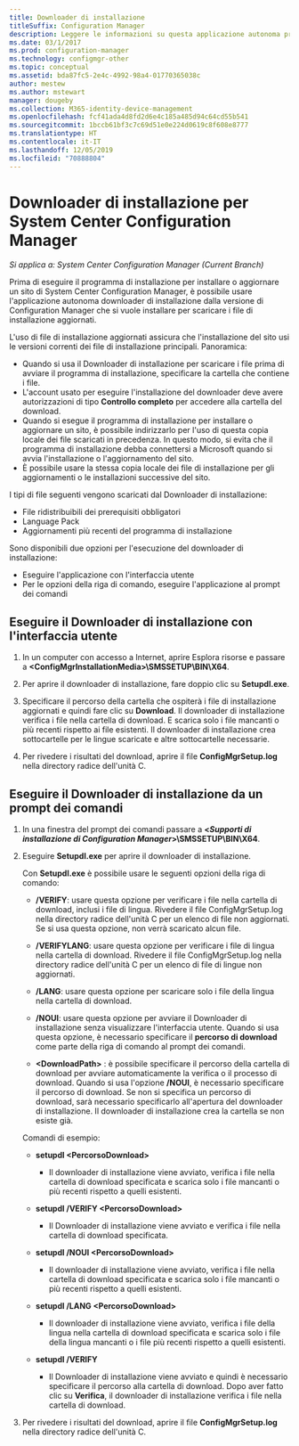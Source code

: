 ```yaml
---
title: Downloader di installazione
titleSuffix: Configuration Manager
description: Leggere le informazioni su questa applicazione autonoma progettata per assicurare che l'installazione del sito usi le versioni correnti dei file di installazione principali.
ms.date: 03/1/2017
ms.prod: configuration-manager
ms.technology: configmgr-other
ms.topic: conceptual
ms.assetid: bda87fc5-2e4c-4992-98a4-01770365038c
author: mestew
ms.author: mstewart
manager: dougeby
ms.collection: M365-identity-device-management
ms.openlocfilehash: fcf41ada4d8fd2d6e4c185a485d94c64cd55b541
ms.sourcegitcommit: 1bccb61bf3c7c69d51e0e224d0619c8f608e8777
ms.translationtype: HT
ms.contentlocale: it-IT
ms.lasthandoff: 12/05/2019
ms.locfileid: "70888804"
---
```

# <a name="setup-downloader-for-system-center-configuration-manager"></a>Downloader di installazione per System Center Configuration Manager

*Si applica a: System Center Configuration Manager (Current Branch)*

Prima di eseguire il programma di installazione per installare o aggiornare un sito di System Center Configuration Manager, è possibile usare l'applicazione autonoma downloader di installazione dalla versione di Configuration Manager che si vuole installare per scaricare i file di installazione aggiornati.  

L'uso di file di installazione aggiornati assicura che l'installazione del sito usi le versioni correnti dei file di installazione principali. Panoramica:   
-   Quando si usa il Downloader di installazione per scaricare i file prima di avviare il programma di installazione, specificare la cartella che contiene i file.  
-   L'account usato per eseguire l'installazione del downloader deve avere autorizzazioni di tipo **Controllo completo** per accedere alla cartella del download.  
-   Quando si esegue il programma di installazione per installare o aggiornare un sito, è possibile indirizzarlo per l'uso di questa copia locale dei file scaricati in precedenza. In questo modo, si evita che il programma di installazione debba connettersi a Microsoft quando si avvia l'installazione o l'aggiornamento del sito.  
-   È possibile usare la stessa copia locale dei file di installazione per gli aggiornamenti o le installazioni successive del sito.  

I tipi di file seguenti vengono scaricati dal Downloader di installazione:  
-   File ridistribuibili dei prerequisiti obbligatori  
-   Language Pack  
-   Aggiornamenti più recenti del programma di installazione  

Sono disponibili due opzioni per l'esecuzione del downloader di installazione:
- Eseguire l'applicazione con l'interfaccia utente
- Per le opzioni della riga di comando, eseguire l'applicazione al prompt dei comandi


## <a name="run-setup-downloader-with-the-user-interface"></a>Eseguire il Downloader di installazione con l'interfaccia utente  

1.  In un computer con accesso a Internet, aprire Esplora risorse e passare a **&lt;ConfigMgrInstallationMedia\>\SMSSETUP\BIN\X64**.  

2.  Per aprire il downloader di installazione, fare doppio clic su **Setupdl.exe**.   

3. Specificare il percorso della cartella che ospiterà i file di installazione aggiornati e quindi fare clic su **Download**. Il downloader di installazione verifica i file nella cartella di download. E scarica solo i file mancanti o più recenti rispetto ai file esistenti. Il downloader di installazione crea sottocartelle per le lingue scaricate e altre sottocartelle necessarie.  

4.  Per rivedere i risultati del download, aprire il file **ConfigMgrSetup.log** nella directory radice dell'unità C.  

## <a name="run-setup-downloader-from-a-command-prompt"></a>Eseguire il Downloader di installazione da un prompt dei comandi  

1.  In una finestra del prompt dei comandi passare a **&lt;*Supporti di installazione di Configuration Manager*\>\SMSSETUP\BIN\X64**.   

2.  Eseguire **Setupdl.exe** per aprire il downloader di installazione.

    Con **Setupdl.exe** è possibile usare le seguenti opzioni della riga di comando:   

    -   **/VERIFY**: usare questa opzione per verificare i file nella cartella di download, inclusi i file di lingua. Rivedere il file ConfigMgrSetup.log nella directory radice dell'unità C per un elenco di file non aggiornati. Se si usa questa opzione, non verrà scaricato alcun file.  

    -   **/VERIFYLANG**: usare questa opzione per verificare i file di lingua nella cartella di download. Rivedere il file ConfigMgrSetup.log nella directory radice dell'unità C per un elenco di file di lingue non aggiornati.

    -   **/LANG**: usare questa opzione per scaricare solo i file della lingua nella cartella di download.  

    -   **/NOUI**: usare questa opzione per avviare il Downloader di installazione senza visualizzare l'interfaccia utente. Quando si usa questa opzione, è necessario specificare il **percorso di download** come parte della riga di comando al prompt dei comandi.  

    -   **&lt;DownloadPath\>** : è possibile specificare il percorso della cartella di download per avviare automaticamente la verifica o il processo di download. Quando si usa l'opzione **/NOUI**, è necessario specificare il percorso di download. Se non si specifica un percorso di download, sarà necessario specificarlo all'apertura del downloader di installazione. Il downloader di installazione crea la cartella se non esiste già.  

    Comandi di esempio:

    -   **setupdl &lt;PercorsoDownload\>**  

        -   Il downloader di installazione viene avviato, verifica i file nella cartella di download specificata e scarica solo i file mancanti o più recenti rispetto a quelli esistenti.     

    -   **setupdl /VERIFY &lt;PercorsoDownload\>**  

        -   Il Downloader di installazione viene avviato e verifica i file nella cartella di download specificata.  

    -   **setupdl /NOUI &lt;PercorsoDownload\>**  

        -   Il downloader di installazione viene avviato, verifica i file nella cartella di download specificata e scarica solo i file mancanti o più recenti rispetto a quelli esistenti.  

    -   **setupdl /LANG  &lt;PercorsoDownload\>**  

        -   Il downloader di installazione viene avviato, verifica i file della lingua nella cartella di download specificata e scarica solo i file della lingua mancanti o i file più recenti rispetto a quelli esistenti.  

    -   **setupdl /VERIFY**  

        -   Il Downloader di installazione viene avviato e quindi è necessario specificare il percorso alla cartella di download. Dopo aver fatto clic su **Verifica**, il downloader di installazione verifica i file nella cartella di download.  

3.  Per rivedere i risultati del download, aprire il file **ConfigMgrSetup.log** nella directory radice dell'unità C.
